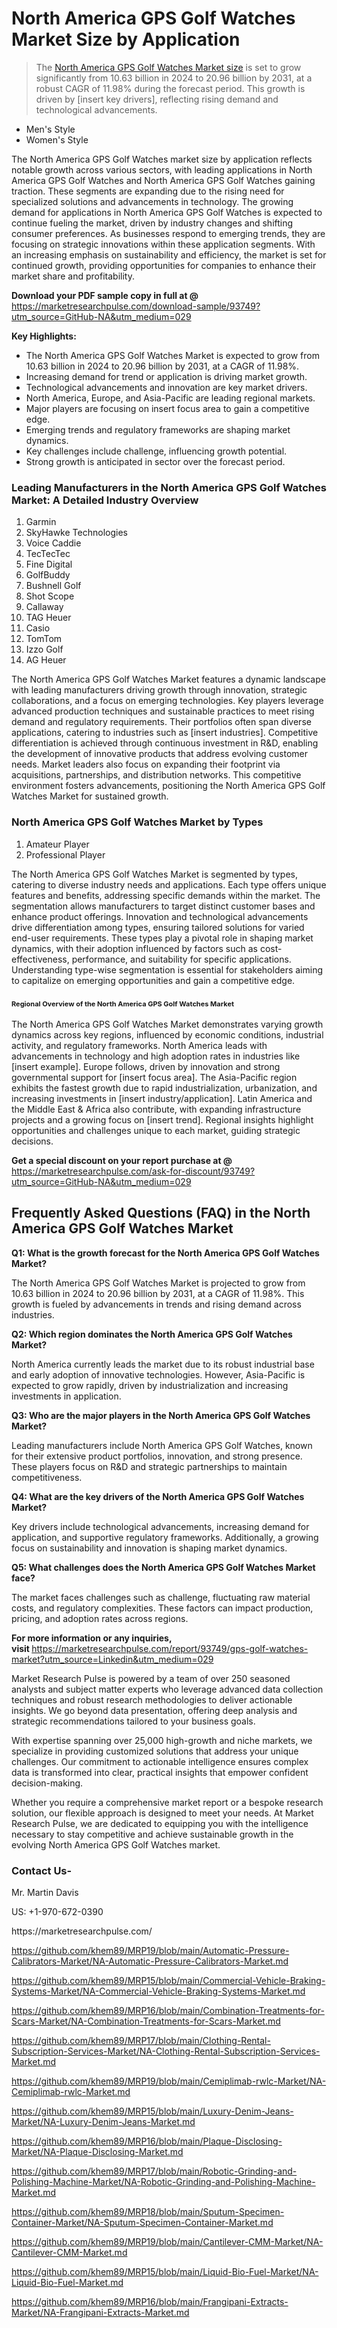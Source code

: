 <h1>North America GPS Golf Watches Market&nbsp;Size by Application</h1><blockquote><p>The <a href="https://marketresearchpulse.com/download-sample/93749?utm_source=GitHub-NA&amp;utm_medium=029">North America GPS Golf Watches Market size</a> is set to grow significantly from 10.63 billion in 2024 to 20.96 billion by 2031, at a robust CAGR of 11.98% during the forecast period. This growth is driven by [insert key drivers], reflecting rising demand and technological advancements.</p></blockquote><ul><li>Men's Style<li> Women's Style</li></ul><p>The North America GPS Golf Watches market size by application reflects notable growth across various sectors, with leading applications in North America GPS Golf Watches and North America GPS Golf Watches gaining traction. These segments are expanding due to the rising need for specialized solutions and advancements in technology. The growing demand for applications in North America GPS Golf Watches is expected to continue fueling the market, driven by industry changes and shifting consumer preferences. As businesses respond to emerging trends, they are focusing on strategic innovations within these application segments. With an increasing emphasis on sustainability and efficiency, the market is set for continued growth, providing opportunities for companies to enhance their market share and profitability.</p><p><strong>Download your PDF sample copy in full at @ </strong><a href="https://marketresearchpulse.com/download-sample/93749?utm_source=GitHub-NA&amp;utm_medium=029">https://marketresearchpulse.com/download-sample/93749?utm_source=GitHub-NA&amp;utm_medium=029</a></p><p><strong>Key Highlights: </strong></p><ul><li>The North America GPS Golf Watches Market is expected to grow from 10.63 billion in 2024 to 20.96 billion by 2031, at a CAGR of 11.98%.</li><li>Increasing demand for trend or application is driving market growth.</li><li>Technological advancements and innovation are key market drivers.</li><li>North America, Europe, and Asia-Pacific are leading regional markets.</li><li>Major players are focusing on insert focus area to gain a competitive edge.</li><li>Emerging trends and regulatory frameworks are shaping market dynamics.</li><li>Key challenges include challenge, influencing growth potential.</li><li>Strong growth is anticipated in sector over the forecast period.</li></ul><h3>Leading Manufacturers in the North America GPS Golf Watches Market: A Detailed Industry Overview</h3><ol><li>Garmin</li><li>SkyHawke Technologies</li><li>Voice Caddie</li><li>TecTecTec</li><li>Fine Digital</li><li>GolfBuddy</li><li>Bushnell Golf</li><li>Shot Scope</li><li>Callaway</li><li>TAG Heuer</li><li>Casio</li><li>TomTom</li><li>Izzo Golf</li><li>AG Heuer</li></ol><div class="flex max-w-full flex-col flex-grow"><div class="min-h-8 text-message flex w-full flex-col items-end gap-2 whitespace-normal break-words [.text-message+&amp;]:mt-5" dir="auto" data-message-author-role="assistant" data-message-id="fd8432e4-4910-450d-b182-61b7bfb0a01f" data-message-model-slug="gpt-4o"><div class="flex w-full flex-col gap-1 empty:hidden first:pt-[3px]"><div class="markdown prose w-full break-words dark:prose-invert light"><p>The North America GPS Golf Watches Market features a dynamic landscape with leading manufacturers driving growth through innovation, strategic collaborations, and a focus on emerging technologies. Key players leverage advanced production techniques and sustainable practices to meet rising demand and regulatory requirements. Their portfolios often span diverse applications, catering to industries such as [insert industries]. Competitive differentiation is achieved through continuous investment in R&amp;D, enabling the development of innovative products that address evolving customer needs. Market leaders also focus on expanding their footprint via acquisitions, partnerships, and distribution networks. This competitive environment fosters advancements, positioning the North America GPS Golf Watches Market for sustained growth.</p></div></div></div></div><h3>North America GPS Golf Watches Market by Types</h3><ol><li>Amateur Player<li> Professional Player</li></ol><div class="flex max-w-full flex-col flex-grow"><div class="min-h-8 text-message flex w-full flex-col items-end gap-2 whitespace-normal break-words [.text-message+&amp;]:mt-5" dir="auto" data-message-author-role="assistant" data-message-id="084470be-0bb7-4664-bddf-5156b4f41249" data-message-model-slug="gpt-4o-mini"><div class="flex w-full flex-col gap-1 empty:hidden first:pt-[3px]"><div class="markdown prose w-full break-words dark:prose-invert light"><p>The North America GPS Golf Watches Market is segmented by types, catering to diverse industry needs and applications. Each type offers unique features and benefits, addressing specific demands within the market. The segmentation allows manufacturers to target distinct customer bases and enhance product offerings. Innovation and technological advancements drive differentiation among types, ensuring tailored solutions for varied end-user requirements. These types play a pivotal role in shaping market dynamics, with their adoption influenced by factors such as cost-effectiveness, performance, and suitability for specific applications. Understanding type-wise segmentation is essential for stakeholders aiming to capitalize on emerging opportunities and gain a competitive edge.</p></div></div></div></div><h3><span style="font-size: 11px;">Regional Overview of the North America GPS Golf Watches Market</span></h3><div class="flex max-w-full flex-col flex-grow"><div class="min-h-8 text-message flex w-full flex-col items-end gap-2 whitespace-normal break-words [.text-message+&amp;]:mt-5" dir="auto" data-message-author-role="assistant" data-message-id="e9038762-ce64-4e30-91c9-9bd413514231" data-message-model-slug="gpt-4o-mini"><div class="flex w-full flex-col gap-1 empty:hidden first:pt-[3px]"><div class="markdown prose w-full break-words dark:prose-invert light"><p>The North America GPS Golf Watches Market demonstrates varying growth dynamics across key regions, influenced by economic conditions, industrial activity, and regulatory frameworks. North America leads with advancements in technology and high adoption rates in industries like [insert example]. Europe follows, driven by innovation and strong governmental support for [insert focus area]. The Asia-Pacific region exhibits the fastest growth due to rapid industrialization, urbanization, and increasing investments in [insert industry/application]. Latin America and the Middle East &amp; Africa also contribute, with expanding infrastructure projects and a growing focus on [insert trend]. Regional insights highlight opportunities and challenges unique to each market, guiding strategic decisions.</p></div></div></div></div><p><strong>Get a special discount on your report purchase at @ </strong><a href="https://marketresearchpulse.com/ask-for-discount/93749?utm_source=GitHub-NA&amp;utm_medium=029">https://marketresearchpulse.com/ask-for-discount/93749?utm_source=GitHub-NA&amp;utm_medium=029</a></p><h2>Frequently Asked Questions (FAQ) in the North America GPS Golf Watches Market</h2><p><strong>Q1: What is the growth forecast for the North America GPS Golf Watches Market?</strong></p><p>The North America GPS Golf Watches Market is projected to grow from 10.63 billion in 2024 to 20.96 billion by 2031, at a CAGR of 11.98%. This growth is fueled by advancements in trends and rising demand across industries.</p><p><strong>Q2: Which region dominates the North America GPS Golf Watches Market?</strong></p><p>North America currently leads the market due to its robust industrial base and early adoption of innovative technologies. However, Asia-Pacific is expected to grow rapidly, driven by industrialization and increasing investments in application.</p><p><strong>Q3: Who are the major players in the North America GPS Golf Watches Market?</strong></p><p>Leading manufacturers include North America GPS Golf Watches, known for their extensive product portfolios, innovation, and strong presence. These players focus on R&amp;D and strategic partnerships to maintain competitiveness.</p><p><strong>Q4: What are the key drivers of the North America GPS Golf Watches Market?</strong></p><p>Key drivers include technological advancements, increasing demand for application, and supportive regulatory frameworks. Additionally, a growing focus on sustainability and innovation is shaping market dynamics.</p><p><strong>Q5: What challenges does the North America GPS Golf Watches Market face?</strong></p><p>The market faces challenges such as challenge, fluctuating raw material costs, and regulatory complexities. These factors can impact production, pricing, and adoption rates across regions.</p><p><strong>For more information or any inquiries, visit&nbsp;</strong><a href="https://marketresearchpulse.com/report/93749/gps-golf-watches-market?utm_source=Linkedin&utm_medium=029">https://marketresearchpulse.com/report/93749/gps-golf-watches-market?utm_source=Linkedin&utm_medium=029</a></p><p>Market Research Pulse is powered by a team of over 250 seasoned analysts and subject matter experts who leverage advanced data collection techniques and robust research methodologies to deliver actionable insights. We go beyond data presentation, offering deep analysis and strategic recommendations tailored to your business goals.</p><p>With expertise spanning over 25,000 high-growth and niche markets, we specialize in providing customized solutions that address your unique challenges. Our commitment to actionable intelligence ensures complex data is transformed into clear, practical insights that empower confident decision-making.</p><p>Whether you require a comprehensive market report or a bespoke research solution, our flexible approach is designed to meet your needs. At Market Research Pulse, we are dedicated to equipping you with the intelligence necessary to stay competitive and achieve sustainable growth in the evolving North America GPS Golf Watches market.</p><h3><strong>Contact Us-</strong></h3><p>Mr. Martin Davis</p><p>US: +1-970-672-0390</p><p>https://marketresearchpulse.com/</p><p><a href="https://github.com/khem89/MRP19/blob/main/Automatic-Pressure-Calibrators-Market/NA-Automatic-Pressure-Calibrators-Market.md">https://github.com/khem89/MRP19/blob/main/Automatic-Pressure-Calibrators-Market/NA-Automatic-Pressure-Calibrators-Market.md</a></p><p><a href="https://github.com/khem89/MRP15/blob/main/Commercial-Vehicle-Braking-Systems-Market/NA-Commercial-Vehicle-Braking-Systems-Market.md">https://github.com/khem89/MRP15/blob/main/Commercial-Vehicle-Braking-Systems-Market/NA-Commercial-Vehicle-Braking-Systems-Market.md</a></p><p><a href="https://github.com/khem89/MRP16/blob/main/Combination-Treatments-for-Scars-Market/NA-Combination-Treatments-for-Scars-Market.md">https://github.com/khem89/MRP16/blob/main/Combination-Treatments-for-Scars-Market/NA-Combination-Treatments-for-Scars-Market.md</a></p><p><a href="https://github.com/khem89/MRP17/blob/main/Clothing-Rental-Subscription-Services-Market/NA-Clothing-Rental-Subscription-Services-Market.md">https://github.com/khem89/MRP17/blob/main/Clothing-Rental-Subscription-Services-Market/NA-Clothing-Rental-Subscription-Services-Market.md</a></p><p><a href="https://github.com/khem89/MRP19/blob/main/Cemiplimab-rwlc-Market/NA-Cemiplimab-rwlc-Market.md">https://github.com/khem89/MRP19/blob/main/Cemiplimab-rwlc-Market/NA-Cemiplimab-rwlc-Market.md</a></p><p><a href="https://github.com/khem89/MRP15/blob/main/Luxury-Denim-Jeans-Market/NA-Luxury-Denim-Jeans-Market.md">https://github.com/khem89/MRP15/blob/main/Luxury-Denim-Jeans-Market/NA-Luxury-Denim-Jeans-Market.md</a></p><p><a href="https://github.com/khem89/MRP16/blob/main/Plaque-Disclosing-Market/NA-Plaque-Disclosing-Market.md">https://github.com/khem89/MRP16/blob/main/Plaque-Disclosing-Market/NA-Plaque-Disclosing-Market.md</a></p><p><a href="https://github.com/khem89/MRP17/blob/main/Robotic-Grinding-and-Polishing-Machine-Market/NA-Robotic-Grinding-and-Polishing-Machine-Market.md">https://github.com/khem89/MRP17/blob/main/Robotic-Grinding-and-Polishing-Machine-Market/NA-Robotic-Grinding-and-Polishing-Machine-Market.md</a></p><p><a href="https://github.com/khem89/MRP18/blob/main/Sputum-Specimen-Container-Market/NA-Sputum-Specimen-Container-Market.md">https://github.com/khem89/MRP18/blob/main/Sputum-Specimen-Container-Market/NA-Sputum-Specimen-Container-Market.md</a></p><p><a href="https://github.com/khem89/MRP19/blob/main/Cantilever-CMM-Market/NA-Cantilever-CMM-Market.md">https://github.com/khem89/MRP19/blob/main/Cantilever-CMM-Market/NA-Cantilever-CMM-Market.md</a></p><p><a href="https://github.com/khem89/MRP15/blob/main/Liquid-Bio-Fuel-Market/NA-Liquid-Bio-Fuel-Market.md">https://github.com/khem89/MRP15/blob/main/Liquid-Bio-Fuel-Market/NA-Liquid-Bio-Fuel-Market.md</a></p><p><a href="https://github.com/khem89/MRP16/blob/main/Frangipani-Extracts-Market/NA-Frangipani-Extracts-Market.md">https://github.com/khem89/MRP16/blob/main/Frangipani-Extracts-Market/NA-Frangipani-Extracts-Market.md</a></p>
